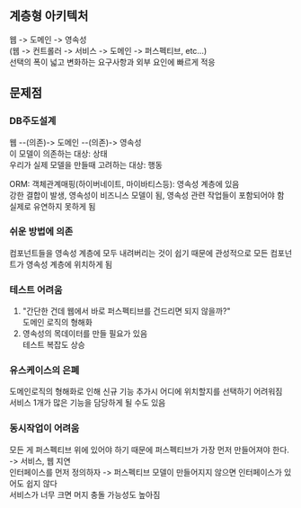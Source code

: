 계층형 아키텍처
--------------
웹 -> 도메인 -> 영속성   
(웹 -> 컨트롤러 -> 서비스 -> 도메인 -> 퍼스펙티브, etc...)   
선택의 폭이 넓고 변화하는 요구사항과 외부 요인에 빠르게 적응   

문제점
-----
### DB주도설계
웹 --(의존)-> 도메인 --(의존)-> 영속성   
이 모델이 의존하는 대상: 상태   
우리가 실제 모델을 만들때 고려하는 대상: 행동   

ORM: 객체관계매핑(하이버네이트, 마이바티스등): 영속성 계층에 있음   
강한 결합이 발생, 영속성이 비즈니스 모델이 됨, 영속성 관련 작업들이 포함되어야 함   
실제로 유연하지 못하게 됨   

### 쉬운 방법에 의존
컴포넌트들을 영속성 계층에 모두 내려버리는 것이 쉽기 때문에 관성적으로 모든 컴포넌트가 영속성 계층에 위치하게 됨   

### 테스트 어려움
1. "간단한 건데 웹에서 바로 퍼스펙티브를 건드리면 되지 않을까?"   
도메인 로직의 형해화
2. 영속성의 목데이터를 만들 필요가 있음   
   테스트 복잡도 상승

### 유스케이스의 은폐
도메인로직의 형해화로 인해 신규 기능 추가시 어디에 위치할지를 선택하기 어려워짐   
서비스 1개가 많은 기능을 담당하게 될 수도 있음   

### 동시작업이 어려움
모든 게 퍼스펙티브 위에 있어야 하기 때문에 퍼스펙티브가 가장 먼저 만들어져야 한다. -> 서비스, 웹 지연   
인터페이스를 먼저 정의하자 -> 퍼스펙티브 모델이 만들어지지 않으면 인터페이스가 있어도 쉽지 않다   
서비스가 너무 크면 머지 충돌 가능성도 높아짐

